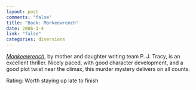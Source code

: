 ```yaml
--- 
layout: post
comments: "false"
title: "Book: Monkeewrench"
date: 2006-3-4
link: "false"
categories: diversions
---
```

<i><a href="http://www.amazon.com/gp/product/045121157X/sr=8-1/qid=1141484409/ref=pd_bbs_1/102-2955314-8712907?%5Fencoding=UTF8" title="Monkeewrench">Monkeewrench</a></i>, by mother and daughter writing team P. J. Tracy, is an excellent thriller. Nicely paced, with good character development, and a good plot twist near the climax, this murder mystery delivers on all counts.

Rating: Worth staying up late to finish
